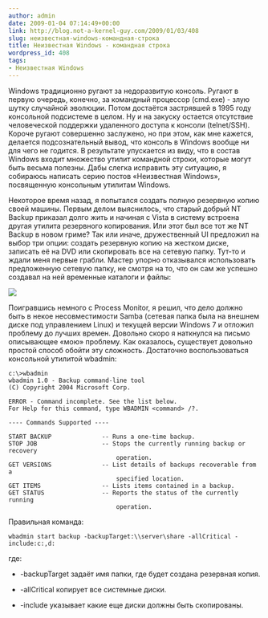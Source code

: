 ```yaml
---
author: admin
date: 2009-01-04 07:14:49+00:00
link: http://blog.not-a-kernel-guy.com/2009/01/03/408
slug: неизвестная-windows-командная-строка
title: Неизвестная Windows - командная строка
wordpress_id: 408
tags:
- Неизвестная Windows
---
```


Windows традиционно ругают за недоразвитую консоль. Ругают в первую очередь, конечно, за командный процессор (cmd.exe) - злую шутку случайной эволюции. Потом достаётся застрявшей в 1995 году консольной подсистеме в целом. Ну и на закуску остается отсутствие человеческой поддержки удаленного доступа к консоли (telnet/SSH). Короче ругают совершенно заслужено, но при этом, как мне кажется, делается подсознательный вывод, что консоль в Windows вообще ни для чего не годится. В результате упускается из виду, что в состав Windows входит множество утилит командной строки, которые могут быть весьма полезны. Дабы слегка исправить эту ситуацию, я собираюсь написать серию постов «Неизвестная Windows», посвященную консольным утилитам Windows.

Некоторое время назад, я попытался создать полную резервную копию своей машины. Первым делом выяснилось, что старый добрый NT Backup приказал долго жить и начиная с Vista в систему встроена другая утилита резервного копирования. Или этот был все тот же NT Backup в новом гриме? Так или иначе, дружественный UI предложил на выбор три опции: создать резервную копию на жестком диске, записать её на DVD или скопировать все на сетевую папку. Тут-то и ждали меня первые грабли. Мастер упорно отказывался использовать предложенную сетевую папку, не смотря на то, что он сам же успешно создавал на ней временные каталоги и файлы:

![](/2009/01/backup_wizard.png)

Поигравшись немного с Process Monitor, я решил, что дело должно быть в некое несовместимости Samba (сетевая папка была на внешнем диске под управлением Linux) и текущей версии Windows 7 и отложил проблему до лучших времен. Довольно скоро я наткнулся на письмо описывающее «мою» проблему. Как оказалось, существует довольно простой способ обойти эту сложность. Достаточно воспользоваться консольной утилитой wbadmin:

```no-highlight
c:\>wbadmin
wbadmin 1.0 - Backup command-line tool
(C) Copyright 2004 Microsoft Corp.

ERROR - Command incomplete. See the list below.
For Help for this command, type WBADMIN <command> /?.

---- Commands Supported ----

START BACKUP              -- Runs a one-time backup.
STOP JOB                  -- Stops the currently running backup or recovery
                              operation.
GET VERSIONS              -- List details of backups recoverable from a
                              specified location.
GET ITEMS                 -- Lists items contained in a backup.
GET STATUS                -- Reports the status of the currently running
                              operation.
```

Правильная команда:

```no-highlight
wbadmin start backup -backupTarget:\\server\share -allCritical -include:c:,d:
```

где:

  * -backupTarget задаёт имя папки, где будет создана резервная копия.

  * -allCritical копирует все системные диски.

  * -include указывает какие еще диски должны быть скопированы.
